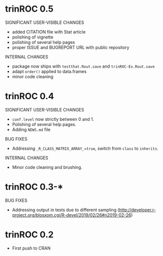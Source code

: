# trinROC 0.5

SIGNIFICANT USER-VISIBLE CHANGES

* added CITATION file with Stat article
* polishing of vignette
* polishing of several help pages
* proper ISSUE and BUGREPORT URL with public repository


INTERNAL CHANGES

* package now ships with `testthat.Rout.save` and `trinROC-Ex.Rout.save`
* adapt `order()` applied to data.frames
* minor code cleaning



# trinROC 0.4

SIGNIFICANT USER-VISIBLE CHANGES

* `conf.level` now strictly between 0 and 1.
* Polishing of several help pages.
* Adding `NEWS.md` file

BUG FIXES

* Addressing `_R_CLASS_MATRIX_ARRAY_=true`, switch from `class` to `inherits`.

INTERNAL CHANGES

* Minor code cleaning and brushing.



# trinROC 0.3-*

BUG FIXES

* Addressing output in tests due to different sampling (http://developer.r-project.org/blosxom.cgi/R-devel/2019/02/26#n2019-02-26)



# trinROC 0.2

* First push to CRAN
